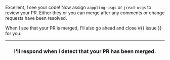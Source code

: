 Excellent, I see your code! Now assign `aappling-usgs` or `jread-usgs` to review your PR. Either they or you can merge after any comments or change requests have been resolved.

When I see that your PR is merged, I'll also go ahead and close #{{ issue }} for you.

<hr><h3 align="center">I'll respond when I detect that your PR has been merged.</h3>
